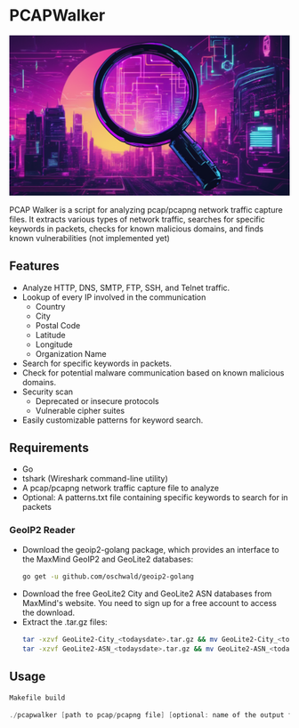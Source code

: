 # PCAPWalker

![logo](https://github.com/morebaconstrips/pcapwalker/blob/main/logo.png)

PCAP Walker is a script for analyzing pcap/pcapng network traffic capture files. It extracts various types of network traffic, searches for specific keywords in packets, checks for known malicious domains, and finds known vulnerabilities (not implemented yet)

## Features

- Analyze HTTP, DNS, SMTP, FTP, SSH, and Telnet traffic.
- Lookup of every IP involved in the communication
    - Country
    - City
    - Postal Code
    - Latitude
    - Longitude
    - Organization Name
- Search for specific keywords in packets.
- Check for potential malware communication based on known malicious domains.
- Security scan
    - Deprecated or insecure protocols
    - Vulnerable cipher suites
- Easily customizable patterns for keyword search.

## Requirements

- Go
- tshark (Wireshark command-line utility)
- A pcap/pcapng network traffic capture file to analyze
- Optional: A patterns.txt file containing specific keywords to search for in packets

### GeoIP2 Reader
- Download the geoip2-golang package, which provides an interface to the MaxMind GeoIP2 and GeoLite2 databases:
  ```bash
  go get -u github.com/oschwald/geoip2-golang
  ```
- Download the free GeoLite2 City and GeoLite2 ASN databases from MaxMind's website. You need to sign up for a free account to access the download.
- Extract the .tar.gz files:
  ```bash
  tar -xzvf GeoLite2-City_<todaysdate>.tar.gz && mv GeoLite2-City_<todaysdate>/GeoLite2-City.mmdb ~/pcapwalker/data/
  tar -xzvf GeoLite2-ASN_<todaysdate>.tar.gz && mv GeoLite2-ASN_<todaysdate>/GeoLite2-ASN.mmdb ~/pcapwalker/data/
  ```

## Usage

```bash
Makefile build
```
```go
./pcapwalker [path to pcap/pcapng file] [optional: name of the output file]
```
